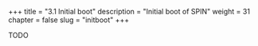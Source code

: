 +++
title = "3.1 Initial boot"
description = "Initial boot of SPIN"
weight = 31
chapter = false
slug = "initboot"
+++

TODO

